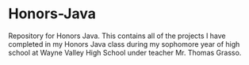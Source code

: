 # Honors-Java
Repository for Honors Java.
This contains all of the projects I have completed in my Honors Java class during my sophomore year of high school at Wayne Valley High School under teacher Mr. Thomas Grasso.
